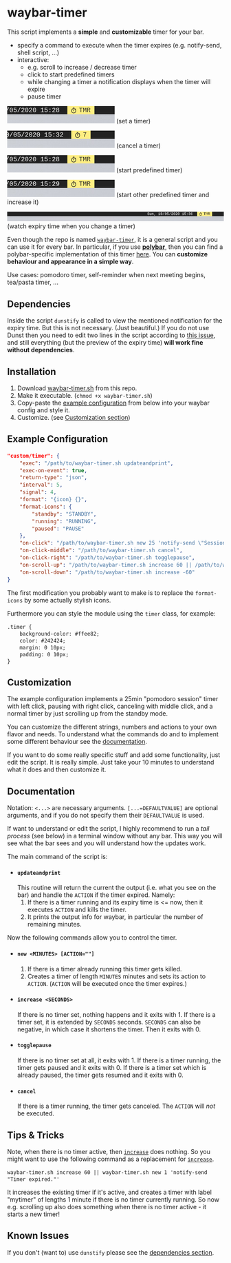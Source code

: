 # waybar-timer

This script implements a **simple** and **customizable** timer for your bar.

- specify a command to execute when the timer expires (e.g. notify-send, shell script, ...)
- interactive:
  * e.g. scroll to increase / decrease timer
  * click to start predefined timers
  * while changing a timer a notification displays when the timer will expire
  * pause timer

![screenshot set timer](screenshots/setTimer.gif) (set a timer)

![screenshot cancel timer](screenshots/cancelTimer.gif) (cancel a timer)

![screenshot set predefined timer](screenshots/predefinedTimer.gif) (start predefined timer)

![screenshot set predefined timer 2 and increase it](screenshots/predefinedTimer2.gif) (start other predefined timer and increase it)

![screenshot see expiry time](screenshots/expiryTimePreview.gif) (watch expiry time when you change a timer)

Even though the repo is named [`waybar-timer`](#), it is a general script and you can use it for every bar.
In particular, if you use [**polybar**](https://github.com/polybar/polybar), then you can find a polybar-specific implementation of this timer [here](https://github.com/jbirnick/polybar-timer).
You can **customize behaviour and appearance in a simple way**.

Use cases: pomodoro timer, self-reminder when next meeting begins, tea/pasta timer, ...

## Dependencies

Inside the script `dunstify` is called to view the mentioned notification for the expiry time.
But this is not necessary. (Just beautiful.) If you do not use Dunst then you need to edit two lines in the script according to [this issue](https://github.com/jbirnick/polybar-timer/issues/3), and still everything (but the preview of the expiry time) **will work fine without dependencies**.

## Installation

1. Download [waybar-timer.sh](https://raw.githubusercontent.com/jbirnick/waybar-timer/master/waybar-timer.sh) from this repo.
2. Make it executable. (`chmod +x waybar-timer.sh`)
3. Copy-paste the [example configuration](#example-configuration) from below into your waybar config and style it.
4. Customize. (see [Customization section](#customization))

## Example Configuration

```json
"custom/timer": {
    "exec": "/path/to/waybar-timer.sh updateandprint",
    "exec-on-event": true,
    "return-type": "json",
    "interval": 5,
    "signal": 4,
    "format": "{icon} {}",
    "format-icons": {
        "standby": "STANDBY",
        "running": "RUNNING",
        "paused": "PAUSE"
    },
    "on-click": "/path/to/waybar-timer.sh new 25 'notify-send \"Session finished\"'",
    "on-click-middle": "/path/to/waybar-timer.sh cancel",
    "on-click-right": "/path/to/waybar-timer.sh togglepause",
    "on-scroll-up": "/path/to/waybar-timer.sh increase 60 || /path/to/waybar-timer.sh new 1 'notify-send -u critical \"Timer expired.\"'",
    "on-scroll-down": "/path/to/waybar-timer.sh increase -60"
}
```
The first modification you probably want to make is to replace the `format-icons` by some actually stylish icons.

Furthermore you can style the module using the `timer` class, for example:
```
.timer {
    background-color: #ffee82;
    color: #242424;
    margin: 0 10px;
    padding: 0 10px;
}
```

## Customization

The example configuration implements a 25min "pomodoro session" timer with left click, pausing with right click, canceling with middle click, and a normal timer by just scrolling up from the standby mode.

You can customize the different strings, numbers and actions to your own flavor and needs. To understand what the commands do and to implement some different behaviour see the [documentation](#documentation).

If you want to do some really specific stuff and add some functionality, just edit the script. It is really simple. Just take your 10 minutes to understand what it does and then customize it.

## Documentation

Notation: `<...>` are necessary arguments. `[...=DEFAULTVALUE]` are optional arguments,
and if you do not specify them their `DEFAULTVALUE` is used.

If want to understand or edit the script, I highly recommend to run a *tail process* (see below) in a terminal window without any bar.
This way you will see what the bar sees
and you will understand how the updates work.

The main command of the script is:

- #### `updateandprint`
  This routine will return the current the output (i.e. what you see on the bar) and handle the `ACTION` if the timer expired.
  Namely:
  1. If there is a timer running and its expiry time is <= now, then it executes `ACTION` and kills the timer.
  2. It prints the output info for waybar, in particular the number of remaining minutes.

Now the following commands allow you to control the timer.

- #### `new <MINUTES> [ACTION=""]`
  1. If there is a timer already running this timer gets killed.
  2. Creates a timer of length `MINUTES` minutes and sets its action to `ACTION`. (`ACTION` will be executed once the timer expires.)

- #### `increase <SECONDS>`
  If there is no timer set, nothing happens and it exits with 1.
  If there is a timer set, it is extended by `SECONDS` seconds. `SECONDS` can also be negative, in which case it shortens the timer. Then it exits
  with 0.

- #### `togglepause`
  If there is no timer set at all, it exits with 1. If there is a timer running, the timer gets paused and it exits with 0. If there is a timer set which is already paused, the timer gets resumed and it exits with 0.

- #### `cancel`
  If there is a timer running, the timer gets canceled. The `ACTION` will _not_ be
  executed.

## Tips & Tricks

Note, when there is no timer active, then [`increase`](#increase-seconds) does nothing.
So you might want to use the following command as a replacement for [`increase`](#increase-seconds).
```
waybar-timer.sh increase 60 || waybar-timer.sh new 1 'notify-send "Timer expired."'
```
It increases the existing timer if it's active, and creates a timer with label
"mytimer" of lengths 1 minute if there is no timer currently running.
So now e.g. scrolling up also does something when there is no timer active - it starts a new timer!

## Known Issues

If you don't (want to) use `dunstify` please see the [dependencies section](#dependencies).
